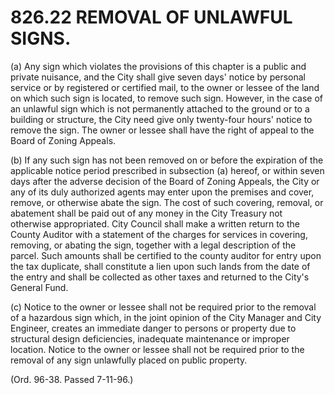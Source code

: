 826.22 REMOVAL OF UNLAWFUL SIGNS.
=================================

​(a) Any sign which violates the provisions of this chapter is a public
and private nuisance, and the City shall give seven days' notice by
personal service or by registered or certified mail, to the owner or
lessee of the land on which such sign is located, to remove such sign.
However, in the case of an unlawful sign which is not permanently
attached to the ground or to a building or structure, the City need give
only twenty-four hours' notice to remove the sign. The owner or lessee
shall have the right of appeal to the Board of Zoning Appeals.

​(b) If any such sign has not been removed on or before the expiration
of the applicable notice period prescribed in subsection (a) hereof, or
within seven days after the adverse decision of the Board of Zoning
Appeals, the City or any of its duly authorized agents may enter upon
the premises and cover, remove, or otherwise abate the sign. The cost of
such covering, removal, or abatement shall be paid out of any money in
the City Treasury not otherwise appropriated. City Council shall make a
written return to the County Auditor with a statement of the charges for
services in covering, removing, or abating the sign, together with a
legal description of the parcel. Such amounts shall be certified to the
county auditor for entry upon the tax duplicate, shall constitute a lien
upon such lands from the date of the entry and shall be collected as
other taxes and returned to the City's General Fund.

​(c) Notice to the owner or lessee shall not be required prior to the
removal of a hazardous sign which, in the joint opinion of the City
Manager and City Engineer, creates an immediate danger to persons or
property due to structural design deficiencies, inadequate maintenance
or improper location. Notice to the owner or lessee shall not be
required prior to the removal of any sign unlawfully placed on public
property.

(Ord. 96-38. Passed 7-11-96.)
